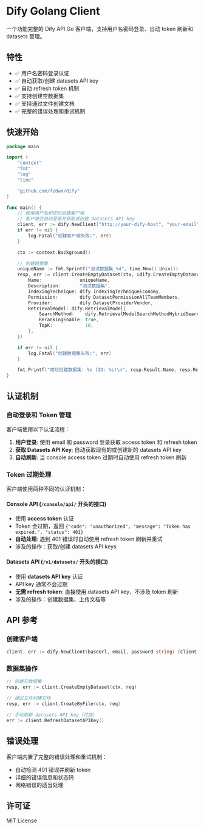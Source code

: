# Dify Golang Client

一个功能完整的 Dify API Go 客户端，支持用户名密码登录、自动 token 刷新和 datasets 管理。

## 特性

- ✅ 用户名密码登录认证
- ✅ 自动获取/创建 datasets API key
- ✅ 自动 refresh token 机制
- ✅ 支持创建空数据集
- ✅ 支持通过文件创建文档
- ✅ 完整的错误处理和重试机制

## 快速开始

```go
package main

import (
    "context"
    "fmt"
    "log"
    "time"

    "github.com/fzdwx/dify"
)

func main() {
    // 使用用户名和密码创建客户端
    // 客户端会自动登录并获取或创建 datasets API key
    client, err := dify.NewClient("http://your-dify-host", "your-email", "your-password")
    if err != nil {
        log.Fatal("创建客户端失败:", err)
    }

    ctx := context.Background()

    // 创建数据集
    uniqueName := fmt.Sprintf("测试数据集_%d", time.Now().Unix())
    resp, err := client.CreateEmptyDataset(ctx, &dify.CreateEmptyDatasetRequest{
        Name:              uniqueName,
        Description:       "测试数据集",
        IndexingTechnique: dify.IndexingTechniqueEconomy,
        Permission:        dify.DatasetPermissionAllTeamMembers,
        Provider:          dify.DatasetProviderVendor,
        RetrievalModel: dify.RetrievalModel{
            SearchMethod:    dify.RetrievalModelSearchMethodHybridSearch,
            RerankingEnable: true,
            TopK:            10,
        },
    })

    if err != nil {
        log.Fatal("创建数据集失败:", err)
    }

    fmt.Printf("成功创建数据集: %s (ID: %s)\n", resp.Result.Name, resp.Result.ID)
}
```

## 认证机制

### 自动登录和 Token 管理

客户端使用以下认证流程：

1. **用户登录**: 使用 email 和 password 登录获取 access token 和 refresh token
2. **获取 Datasets API Key**: 自动获取现有的或创建新的 datasets API key
3. **自动刷新**: 当 console access token 过期时自动使用 refresh token 刷新

### Token 过期处理

客户端使用两种不同的认证机制：

#### Console API (`/console/api/` 开头的接口)
- 使用 **access token** 认证
- Token 会过期，返回 `{"code": "unauthorized", "message": "Token has expired.", "status": 401}`
- **自动处理**: 遇到 401 错误时自动使用 refresh token 刷新并重试
- 涉及的操作：获取/创建 datasets API keys

#### Datasets API (`/v1/datasets/` 开头的接口)
- 使用 **datasets API key** 认证
- API key 通常不会过期
- **无需 refresh token**: 直接使用 datasets API key，不涉及 token 刷新
- 涉及的操作：创建数据集、上传文档等

## API 参考

### 创建客户端

```go
client, err := dify.NewClient(baseUrl, email, password string) (Client, error)
```

### 数据集操作

```go
// 创建空数据集
resp, err := client.CreateEmptyDataset(ctx, req)

// 通过文件创建文档
resp, err := client.CreateByFile(ctx, req)

// 手动刷新 datasets API key（可选）
err := client.RefreshDatasetAPIKey()
```

## 错误处理

客户端内置了完整的错误处理和重试机制：

- 自动检测 401 错误并刷新 token
- 详细的错误信息和状态码
- 网络错误的适当处理

## 许可证

MIT License